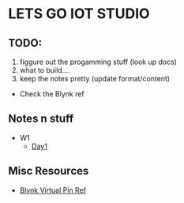# LETS GO IOT STUDIO

## TODO:

1. figgure out the progamming stuff (look up docs)
1. what to build....
1. keep the notes pretty (update format/content)
  - Check the Blynk ref

## Notes n stuff

- W1
  - [Day1](Week1/day1.md)

## Misc Resources

- [Blynk Virtual Pin Ref](vpinref.md)
